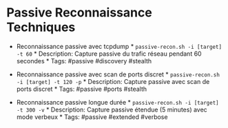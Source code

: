 # Passive Reconnaissance Techniques

* Reconnaissance passive avec tcpdump
        * `passive-recon.sh -i [target] -t 60`
        * Description: Capture passive du trafic réseau pendant 60 secondes
        * Tags: #passive #discovery #stealth

* Reconnaissance passive avec scan de ports discret
        * `passive-recon.sh -i [target] -t 120 -p`
        * Description: Capture passive avec scan de ports discret
        * Tags: #passive #ports #stealth

* Reconnaissance passive longue durée
        * `passive-recon.sh -i [target] -t 300 -v`
        * Description: Capture passive étendue (5 minutes) avec mode verbeux
        * Tags: #passive #extended #verbose